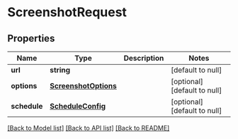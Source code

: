 # ScreenshotRequest

## Properties
Name | Type | Description | Notes
------------ | ------------- | ------------- | -------------
**url** | **string** |  | [default to null]
**options** | [**ScreenshotOptions**](ScreenshotOptions.md) |  | [optional] [default to null]
**schedule** | [**ScheduleConfig**](ScheduleConfig.md) |  | [optional] [default to null]

[[Back to Model list]](../README.md#documentation-for-models) [[Back to API list]](../README.md#documentation-for-api-endpoints) [[Back to README]](../README.md)


